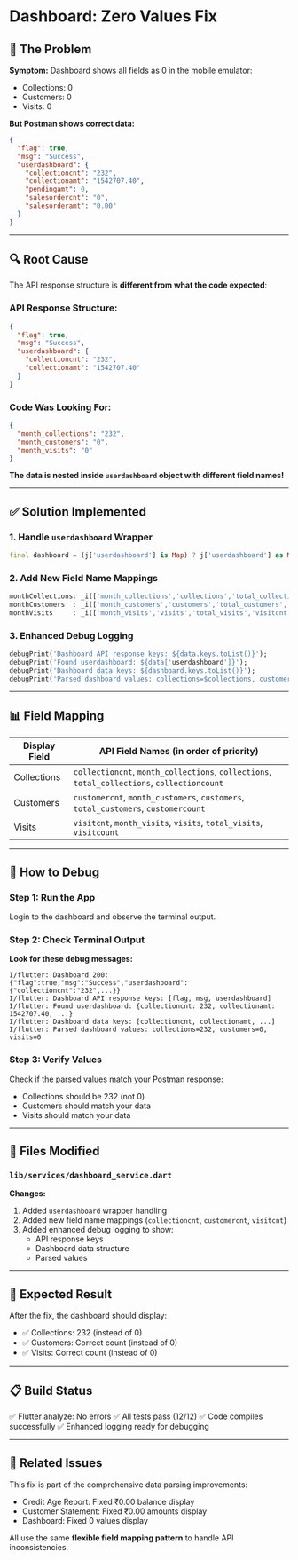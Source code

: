 # Dashboard: Zero Values Fix

## 🔴 The Problem

**Symptom:** Dashboard shows all fields as 0 in the mobile emulator:
- Collections: 0
- Customers: 0
- Visits: 0

**But Postman shows correct data:**
```json
{
  "flag": true,
  "msg": "Success",
  "userdashboard": {
    "collectioncnt": "232",
    "collectionamt": "1542707.40",
    "pendingamt": 0,
    "salesordercnt": "0",
    "salesorderamt": "0.00"
  }
}
```

---

## 🔍 Root Cause

The API response structure is **different from what the code expected**:

### API Response Structure:
```json
{
  "flag": true,
  "msg": "Success",
  "userdashboard": {
    "collectioncnt": "232",
    "collectionamt": "1542707.40"
  }
}
```

### Code Was Looking For:
```json
{
  "month_collections": "232",
  "month_customers": "0",
  "month_visits": "0"
}
```

**The data is nested inside `userdashboard` object with different field names!**

---

## ✅ Solution Implemented

### 1. Handle `userdashboard` Wrapper
```dart
final dashboard = (j['userdashboard'] is Map) ? j['userdashboard'] as Map : j;
```

### 2. Add New Field Name Mappings
```dart
monthCollections: _i(['month_collections','collections','total_collections','collectioncnt','collectioncount']),
monthCustomers  : _i(['month_customers','customers','total_customers','customercnt','customercount']),
monthVisits     : _i(['month_visits','visits','total_visits','visitcnt','visitcount']),
```

### 3. Enhanced Debug Logging
```dart
debugPrint('Dashboard API response keys: ${data.keys.toList()}');
debugPrint('Found userdashboard: ${data['userdashboard']}');
debugPrint('Dashboard data keys: ${dashboard.keys.toList()}');
debugPrint('Parsed dashboard values: collections=$collections, customers=$customers, visits=$visits');
```

---

## 📊 Field Mapping

| Display Field | API Field Names (in order of priority) |
|---------------|----------------------------------------|
| Collections | `collectioncnt`, `month_collections`, `collections`, `total_collections`, `collectioncount` |
| Customers | `customercnt`, `month_customers`, `customers`, `total_customers`, `customercount` |
| Visits | `visitcnt`, `month_visits`, `visits`, `total_visits`, `visitcount` |

---

## 🔧 How to Debug

### Step 1: Run the App
Login to the dashboard and observe the terminal output.

### Step 2: Check Terminal Output

**Look for these debug messages:**

```
I/flutter: Dashboard 200: {"flag":true,"msg":"Success","userdashboard":{"collectioncnt":"232",...}}
I/flutter: Dashboard API response keys: [flag, msg, userdashboard]
I/flutter: Found userdashboard: {collectioncnt: 232, collectionamt: 1542707.40, ...}
I/flutter: Dashboard data keys: [collectioncnt, collectionamt, ...]
I/flutter: Parsed dashboard values: collections=232, customers=0, visits=0
```

### Step 3: Verify Values

Check if the parsed values match your Postman response:
- Collections should be 232 (not 0)
- Customers should match your data
- Visits should match your data

---

## 📁 Files Modified

### `lib/services/dashboard_service.dart`

**Changes:**
1. Added `userdashboard` wrapper handling
2. Added new field name mappings (`collectioncnt`, `customercnt`, `visitcnt`)
3. Added enhanced debug logging to show:
   - API response keys
   - Dashboard data structure
   - Parsed values

---

## 🚀 Expected Result

After the fix, the dashboard should display:
- ✅ Collections: 232 (instead of 0)
- ✅ Customers: Correct count (instead of 0)
- ✅ Visits: Correct count (instead of 0)

---

## 📋 Build Status

✅ Flutter analyze: No errors
✅ All tests pass (12/12)
✅ Code compiles successfully
✅ Enhanced logging ready for debugging

---

## 🔗 Related Issues

This fix is part of the comprehensive data parsing improvements:
- Credit Age Report: Fixed ₹0.00 balance display
- Customer Statement: Fixed ₹0.00 amounts display
- Dashboard: Fixed 0 values display

All use the same **flexible field mapping pattern** to handle API inconsistencies.

